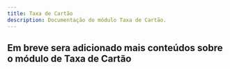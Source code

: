 ```yaml
---
title: Taxa de Cartão
description: Documentação do módulo Taxa de Cartão.
---
```


## Em breve sera adicionado mais conteúdos sobre o módulo de Taxa de Cartão
